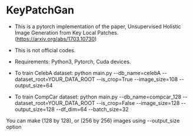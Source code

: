 # KeyPatchGan

- This is a pytorch implementation of the paper, Unsupervised Holistic Image Generation from Key Local Patches. (https://arxiv.org/abs/1703.10730)
- This is not official codes.
- Requirements: Python3, Pytorch, Cuda devices.

- To train CelebA dataset:
python main.py --db_name=celebA --dataset_root=YOUR_DATA_ROOT --is_crop=True --image_size=108 --output_size=64

- To train CompCar dataset:
python main.py --db_name=compcar_128 --dataset_root=YOUR_DATA_ROOT --is_crop=False --image_size=128 --output_size=128 --df_dim=64 --batch_size=32

You can make (128 by 128), or (256 by 256) images using --output_size option
